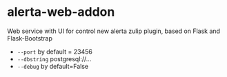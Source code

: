 # alerta-web-addon
Web service with UI for control new alerta zulip plugin, based on Flask and Flask-Bootstrap

- `--port` by default = 23456
- `--dbstring` postgresql://...
- `--debug` by default=False
